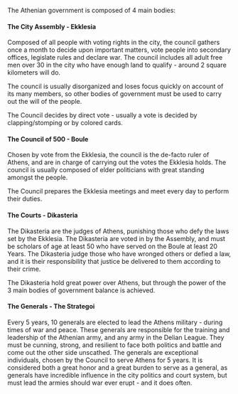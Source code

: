 The Athenian government is composed of 4 main bodies:

#### The City Assembly - Ekklesia
Composed of all people with voting rights in the city, the council gathers once a month to decide upon important matters, vote people into secondary offices, legislate rules and declare war.
The council includes all adult free men over 30 in the city who have enough land to qualify - around 2 square kilometers will do.

The council is usually disorganized and loses focus quickly on account of its many members, so other bodies of government must be used to carry out the will of the people.

The Council decides by direct vote - usually a vote is decided by clapping/stomping or by colored cards.

#### The Council of 500 - Boule
Chosen by vote from the Ekklesia, the council is the de-facto ruler of Athens, and are in charge of carrying out the votes the Ekklesia holds.
The council is usually composed of elder politicians with great standing amongst the people.

The Council prepares the Ekklesia meetings and meet every day to perform their duties.

#### The Courts - Dikasteria 
The Dikasteria are the judges of Athens, punishing those who defy the laws set by the Ekklesia. 
The Dikasteria are voted in by the Assembly, and must be scholars of age at least 50 who have served on the Boule at least 20 Years. 
The Dikasteria judge those who have wronged others or defied a law, and it is their responsibility that justice be delivered to them according to their crime. 

The Dikasteria hold great power over Athens, but through the power of the 3 main bodies of government balance is achieved.

#### The Generals - The Strategoi
Every 5 years, 10 generals are elected to lead the Athens military - during times of war and peace.
These generals are responsible for the training and leadership of the Athenian army, and any army in the Delian League.
They must be cunning, strong, and resilient to face both politics and battle and come out the other side unscathed.
The generals are exceptional individuals, chosen by the Council to serve Athens for 5 years. 
It is considered both a great honor and a great burden to serve as a general, as generals have incredible influence in the city politics and court system, but must lead the armies should war ever erupt - and it does often.

